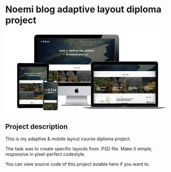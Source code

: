 # Noemi blog adaptive layout diploma project

![site screenshots](../img/mockups/noemi_SS.png)

## Project description

This is my adaptive & mobile layout course diploma project.

The task was to create specific layouts from .PSD file. Make it simple, responsive in pixel-perfect codestyle.

You can view source code of this project aviable here if you want to.
